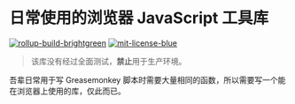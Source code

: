 # 日常使用的浏览器 JavaScript 工具库

[![rollup-build-brightgreen](https://img.shields.io/badge/rollup-build-brightgreen.svg)](https://www.npmjs.com/package/rx-util) [![mit-license-blue](https://img.shields.io/badge/mit-license-blue.svg)](https://www.npmjs.com/package/rx-util)

> 该库没有经过全面测试，**禁止**用于生产环境。

吾辈日常用于写 Greasemonkey 脚本时需要大量相同的函数，所以需要写一个能在浏览器上使用的库，仅此而已。
